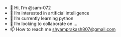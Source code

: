 - 👋 Hi, I’m @sam-072
- 👀 I’m interested in artificial intelligence
- 🌱 I’m currently learning python 
- 💞️ I’m looking to collaborate on ...
- 📫 How to reach me shyamprakash807@gmail.com

<!---
sam-072/sam-072 is a ✨ special ✨ repository because its `README.md` (this file) appears on your GitHub profile.
You can click the Preview link to take a look at your changes.
--->
